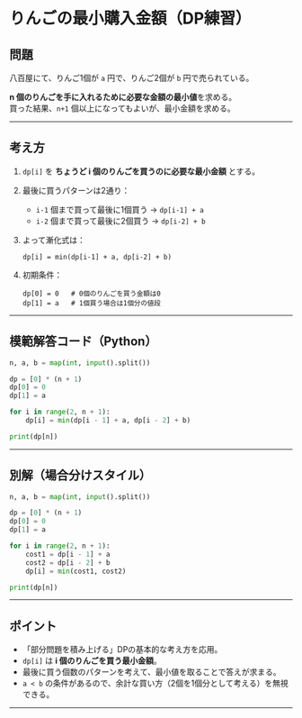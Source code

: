 # りんごの最小購入金額（DP練習）

## 問題
八百屋にて、りんご1個が `a` 円で、りんご2個が `b` 円で売られている。  

**n 個のりんごを手に入れるために必要な金額の最小値**を求める。  
買った結果、`n+1` 個以上になってもよいが、最小金額を求める。

---

## 考え方

1. `dp[i]` を **ちょうど i 個のりんごを買うのに必要な最小金額** とする。

2. 最後に買うパターンは2通り：
   - `i-1` 個まで買って最後に1個買う → `dp[i-1] + a`
   - `i-2` 個まで買って最後に2個買う → `dp[i-2] + b`

3. よって漸化式は：
   ```
   dp[i] = min(dp[i-1] + a, dp[i-2] + b)
   ```

4. 初期条件：
   ```
   dp[0] = 0   # 0個のりんごを買う金額は0
   dp[1] = a   # 1個買う場合は1個分の値段
   ```

---

## 模範解答コード（Python）

```python
n, a, b = map(int, input().split())

dp = [0] * (n + 1)
dp[0] = 0
dp[1] = a

for i in range(2, n + 1):
    dp[i] = min(dp[i - 1] + a, dp[i - 2] + b)

print(dp[n])
```

---

## 別解（場合分けスタイル）

```python
n, a, b = map(int, input().split())

dp = [0] * (n + 1)
dp[0] = 0
dp[1] = a

for i in range(2, n + 1):
    cost1 = dp[i - 1] + a
    cost2 = dp[i - 2] + b
    dp[i] = min(cost1, cost2)

print(dp[n])
```

---

## ポイント
- 「部分問題を積み上げる」DPの基本的な考え方を応用。  
- `dp[i]` は **i 個のりんごを買う最小金額**。  
- 最後に買う個数のパターンを考えて、最小値を取ることで答えが求まる。  
- `a < b` の条件があるので、余計な買い方（2個を1個分として考える）を無視できる。

---
